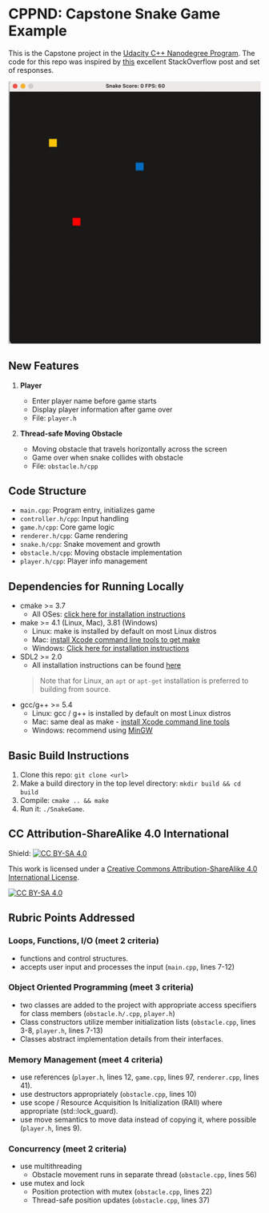 # CPPND: Capstone Snake Game Example

This is the Capstone project in the [Udacity C++ Nanodegree Program](https://www.udacity.com/course/c-plus-plus-nanodegree--nd213). The code for this repo was inspired by [this](https://codereview.stackexchange.com/questions/212296/snake-game-in-c-with-sdl) excellent StackOverflow post and set of responses.

<img src="snake_game.gif"/>

## New Features

1. **Player**
   - Enter player name before game starts
   - Display player information after game over
   - File: `player.h`

2. **Thread-safe Moving Obstacle**
   - Moving obstacle that travels horizontally across the screen
   - Game over when snake collides with obstacle
   - File: `obstacle.h/cpp`

## Code Structure
- `main.cpp`: Program entry, initializes game
- `controller.h/cpp`: Input handling
- `game.h/cpp`: Core game logic
- `renderer.h/cpp`: Game rendering
- `snake.h/cpp`: Snake movement and growth
- `obstacle.h/cpp`: Moving obstacle implementation
- `player.h/cpp`: Player info management

## Dependencies for Running Locally
* cmake >= 3.7
  * All OSes: [click here for installation instructions](https://cmake.org/install/)
* make >= 4.1 (Linux, Mac), 3.81 (Windows)
  * Linux: make is installed by default on most Linux distros
  * Mac: [install Xcode command line tools to get make](https://developer.apple.com/xcode/features/)
  * Windows: [Click here for installation instructions](http://gnuwin32.sourceforge.net/packages/make.htm)
* SDL2 >= 2.0
  * All installation instructions can be found [here](https://wiki.libsdl.org/Installation)
  >Note that for Linux, an `apt` or `apt-get` installation is preferred to building from source. 
* gcc/g++ >= 5.4
  * Linux: gcc / g++ is installed by default on most Linux distros
  * Mac: same deal as make - [install Xcode command line tools](https://developer.apple.com/xcode/features/)
  * Windows: recommend using [MinGW](http://www.mingw.org/)

## Basic Build Instructions

1. Clone this repo: `git clone <url>`
2. Make a build directory in the top level directory: `mkdir build && cd build`
3. Compile: `cmake .. && make`
4. Run it: `./SnakeGame`.


## CC Attribution-ShareAlike 4.0 International


Shield: [![CC BY-SA 4.0][cc-by-sa-shield]][cc-by-sa]

This work is licensed under a
[Creative Commons Attribution-ShareAlike 4.0 International License][cc-by-sa].

[![CC BY-SA 4.0][cc-by-sa-image]][cc-by-sa]

[cc-by-sa]: http://creativecommons.org/licenses/by-sa/4.0/
[cc-by-sa-image]: https://licensebuttons.net/l/by-sa/4.0/88x31.png
[cc-by-sa-shield]: https://img.shields.io/badge/License-CC%20BY--SA%204.0-lightgrey.svg


## Rubric Points Addressed

### Loops, Functions, I/O (meet 2 criteria)
* functions and control structures.
* accepts user input and processes the input (`main.cpp`, lines 7-12)

### Object Oriented Programming (meet 3 criteria)
* two classes are added to the project with appropriate access specifiers for class members (`obstacle.h/.cpp`, `player.h`)
* Class constructors utilize member initialization lists (`obstacle.cpp`, lines 3-8, `player.h`, lines 7-13) 
* Classes abstract implementation details from their interfaces.


### Memory Management (meet 4 criteria)
* use references (`player.h`, lines 12, `game.cpp`, lines 97, `renderer.cpp`, lines 41).
* use destructors appropriately (`obstacle.cpp`, lines 10)
* use scope / Resource Acquisition Is Initialization (RAII) where appropriate (std::lock_guard).
* use move semantics to move data instead of copying it, where possible (`player.h`, lines 9).

### Concurrency (meet 2 criteria)
* use multithreading
   - Obstacle movement runs in separate thread (`obstacle.cpp`, lines 56)
* use mutex and lock
   - Position protection with mutex (`obstacle.cpp`, lines 22)
   - Thread-safe position updates (`obstacle.cpp`, lines 37)

